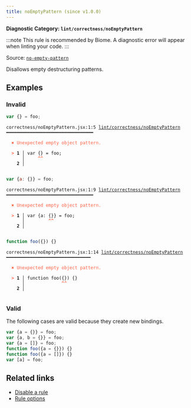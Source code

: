 ```yaml
---
title: noEmptyPattern (since v1.0.0)
---
```


**Diagnostic Category: `lint/correctness/noEmptyPattern`**

:::note
This rule is recommended by Biome. A diagnostic error will appear when linting your code.
:::

Source: <a href="https://eslint.org/docs/latest/rules/no-empty-pattern" target="_blank"><code>no-empty-pattern</code></a>

Disallows empty destructuring patterns.

## Examples

### Invalid

```jsx
var {} = foo;
```

<pre class="language-text"><code class="language-text">correctness/noEmptyPattern.jsx:1:5 <a href="https://biomejs.dev/linter/rules/no-empty-pattern">lint/correctness/noEmptyPattern</a> ━━━━━━━━━━━━━━━━━━━━━━━━━━━━━━━━━

<strong><span style="color: Tomato;">  </span></strong><strong><span style="color: Tomato;">✖</span></strong> <span style="color: Tomato;">Unexpected empty object pattern.</span>
  
<strong><span style="color: Tomato;">  </span></strong><strong><span style="color: Tomato;">&gt;</span></strong> <strong>1 │ </strong>var {} = foo;
   <strong>   │ </strong>    <strong><span style="color: Tomato;">^</span></strong><strong><span style="color: Tomato;">^</span></strong>
    <strong>2 │ </strong>
  
</code></pre>

```jsx
var {a: {}} = foo;
```

<pre class="language-text"><code class="language-text">correctness/noEmptyPattern.jsx:1:9 <a href="https://biomejs.dev/linter/rules/no-empty-pattern">lint/correctness/noEmptyPattern</a> ━━━━━━━━━━━━━━━━━━━━━━━━━━━━━━━━━

<strong><span style="color: Tomato;">  </span></strong><strong><span style="color: Tomato;">✖</span></strong> <span style="color: Tomato;">Unexpected empty object pattern.</span>
  
<strong><span style="color: Tomato;">  </span></strong><strong><span style="color: Tomato;">&gt;</span></strong> <strong>1 │ </strong>var {a: {}} = foo;
   <strong>   │ </strong>        <strong><span style="color: Tomato;">^</span></strong><strong><span style="color: Tomato;">^</span></strong>
    <strong>2 │ </strong>
  
</code></pre>

```jsx
function foo({}) {}
```

<pre class="language-text"><code class="language-text">correctness/noEmptyPattern.jsx:1:14 <a href="https://biomejs.dev/linter/rules/no-empty-pattern">lint/correctness/noEmptyPattern</a> ━━━━━━━━━━━━━━━━━━━━━━━━━━━━━━━━

<strong><span style="color: Tomato;">  </span></strong><strong><span style="color: Tomato;">✖</span></strong> <span style="color: Tomato;">Unexpected empty object pattern.</span>
  
<strong><span style="color: Tomato;">  </span></strong><strong><span style="color: Tomato;">&gt;</span></strong> <strong>1 │ </strong>function foo({}) {}
   <strong>   │ </strong>             <strong><span style="color: Tomato;">^</span></strong><strong><span style="color: Tomato;">^</span></strong>
    <strong>2 │ </strong>
  
</code></pre>

### Valid

The following cases are valid because they create new bindings.

```jsx
var {a = {}} = foo;
var {a, b = {}} = foo;
var {a = []} = foo;
function foo({a = {}}) {}
function foo({a = []}) {}
var [a] = foo;
```

## Related links

- [Disable a rule](/linter/#disable-a-lint-rule)
- [Rule options](/linter/#rule-options)
